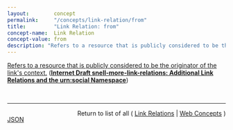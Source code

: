 ```yaml
---
layout:        concept
permalink:     "/concepts/link-relation/from"
title:         "Link Relation: from"
concept-name:  Link Relation
concept-value: from
description: "Refers to a resource that is publicly considered to be the originator of the link's context."
---
```


[Refers to a resource that is publicly considered to be the originator of the link's context.](https://datatracker.ietf.org/doc/html/draft-snell-more-link-relations#section-3 "Read documentation for Link Relation &#34;from&#34;") (**[Internet Draft snell-more-link-relations: Additional Link Relations and the urn:social Namespace](/specs/IETF/I-D/snell-more-link-relations "This specification defines a number of additional Link Relation Types that can used for a variety of purposes.")**)

<br/>
<hr/>

<p style="float : left"><a href="./from.json" title="JSON representing this particular Web Concept value">JSON</a></p>
<p style="text-align: right">Return to list of all ( <a href="../link-relation/">Link Relations</a> | <a href="../">Web Concepts</a> )</p>
